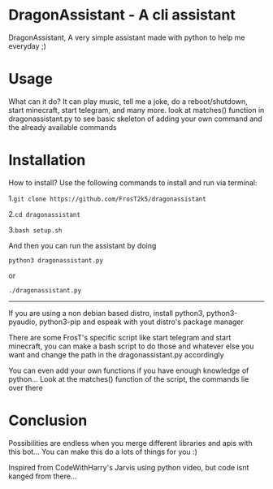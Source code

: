 # DragonAssistant - A cli assistant 
DragonAssistant, A very simple assistant made with python to help me everyday ;)

# Usage
What can it do?
It can play music, tell me a joke, do a reboot/shutdown, start minecraft, start telegram, and many more. look at matches() function in dragonassistant.py to see basic skeleton of adding your own command and the already available commands

# Installation
How to install?
Use the following commands to install and run via terminal:

1.```git clone https://github.com/FrosT2k5/dragonassistant```

2.```cd dragonassistant```

3.```bash setup.sh```

And then you can run the assistant by doing

```python3 dragonassistant.py```

or 

```./dragonassistant.py```
** **
If you are using a non debian based distro, install python3, python3-pyaudio, python3-pip and espeak with yout distro's package manager

There are some FrosT's specific script like start telegram and start minecraft, you can make a bash script to do those and whatever else you want and change the path in the dragonassistant.py accordingly

You can even add your own functions if you have enough knowledge of python... Look at the matches() function of the script, the commands lie over there

# Conclusion
Possibilities are endless when you merge different libraries and apis with this bot... You can make this do a lots of things for you :)

Inspired from CodeWithHarry's Jarvis using python video, but code isnt kanged from there...
